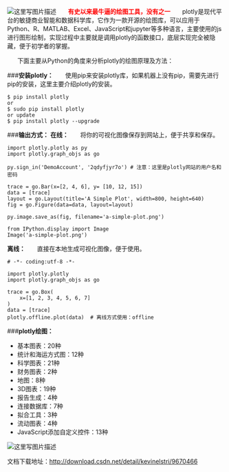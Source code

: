 ![这里写图片描述](http://img.blog.csdn.net/20161101205144242)
&#160;&#160;&#160;&#160;&#160;&#160;<font color='red'>**有史以来最牛逼的绘图工具，没有之一**</font>
&#160;&#160;&#160;&#160;&#160;&#160;plotly是现代平台的敏捷商业智能和数据科学库，它作为一款开源的绘图库，可以应用于Python、R、MATLAB、Excel、JavaScript和jupyter等多种语言，主要使用的js进行图形绘制，实现过程中主要就是调用plotly的函数接口，底层实现完全被隐藏，便于初学者的掌握。

&#160;&#160;&#160;&#160;&#160;&#160;下面主要从Python的角度来分析plotly的绘图原理及方法：

###**安装plotly：**
&#160;&#160;&#160;&#160;&#160;&#160;使用pip来安装plotly库，如果机器上没有pip，需要先进行pip的安装，这里主要介绍plotly的安装。

```
$ pip install plotly 
or 
$ sudo pip install plotly 
or update
$ pip install plotly --upgrade
```

###**输出方式：**
**在线：**
&#160;&#160;&#160;&#160;&#160;&#160;将你的可视化图像保存到网站上，便于共享和保存。
	

```
import plotly.plotly as py
import plotly.graph_objs as go

py.sign_in('DemoAccount', '2qdyfjyr7o') # 注意：这里是plotly网站的用户名和密码

trace = go.Bar(x=[2, 4, 6], y= [10, 12, 15])
data = [trace]
layout = go.Layout(title='A Simple Plot', width=800, height=640)
fig = go.Figure(data=data, layout=layout)

py.image.save_as(fig, filename='a-simple-plot.png')

from IPython.display import Image
Image('a-simple-plot.png')
```
	

**离线：**
&#160;&#160;&#160;&#160;&#160;&#160;直接在本地生成可视化图像，便于使用。

```
# -*- coding:utf-8 -*-

import plotly.plotly
import plotly.graph_objs as go

trace = go.Box(
    x=[1, 2, 3, 4, 5, 6, 7]
)
data = [trace]
plotly.offline.plot(data)  # 离线方式使用：offline
```

###**plotly绘图：**

 - 基本图表：20种 
 - 统计和海运方式图：12种 
 - 科学图表：21种 
 - 财务图表：2种 
 - 地图：8种 
 - 3D图表：19种 
 - 报告生成：4种
 - 连接数据库：7种  
 - 拟合工具：3种  
 - 流动图表：4种  
 - JavaScript添加自定义控件：13种

![这里写图片描述](http://img.blog.csdn.net/20161101213518612)

文档下载地址：http://download.csdn.net/detail/kevinelstri/9670466